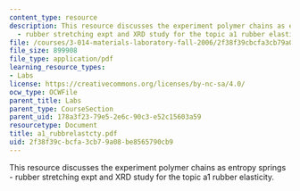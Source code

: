 ```yaml
---
content_type: resource
description: This resource discusses the experiment polymer chains as entropy springs
  - rubber stretching expt and XRD study for the topic a1 rubber elasticity.
file: /courses/3-014-materials-laboratory-fall-2006/2f38f39cbcfa3cb79a08be8565790cb9_a1_rubbrelastcty.pdf
file_size: 899908
file_type: application/pdf
learning_resource_types:
- Labs
license: https://creativecommons.org/licenses/by-nc-sa/4.0/
ocw_type: OCWFile
parent_title: Labs
parent_type: CourseSection
parent_uid: 178a3f23-79e5-2e6c-90c3-e52c15603a59
resourcetype: Document
title: a1_rubbrelastcty.pdf
uid: 2f38f39c-bcfa-3cb7-9a08-be8565790cb9
---
```

This resource discusses the experiment polymer chains as entropy springs - rubber stretching expt and XRD study for the topic a1 rubber elasticity.